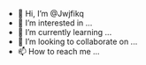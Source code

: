 - 👋 Hi, I’m @Jwjfikq
- 👀 I’m interested in ...
- 🌱 I’m currently learning ...
- 💞️ I’m looking to collaborate on ...
- 📫 How to reach me ...

<!---
Jwjfikq/Jwjfikq is a ✨ special ✨ repository because its `README.md` (this file) appears on your GitHub profile.
You can click the Preview link to take a look at your changes.
--->
